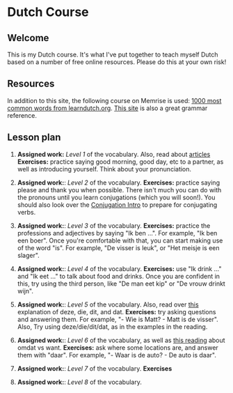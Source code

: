 # Dutch Course

## Welcome

This is my Dutch course. It's what I've put together to teach myself Dutch based on a number of free online resources. Please do this at your own risk!

## Resources

In addition to this site, the following course on Memrise is used: [1000 most common words from learndutch.org](https://www.memrise.com/course/2082228/1000-most-common-words-learndutchorg/). [This site](http://www.dutchgrammar.com) is also a great grammar reference.

## Lesson plan

1. **Assigned work:** *Level 1* of the vocabulary. Also, read about [articles](http://www.dutchgrammar.com/en/?n=NounsAndArticles.03) **Exercises:** practice saying good morning, good day, etc to a partner, as well as introducing yourself. Think about your pronunciation. 

2. **Assigned work:**: *Level 2* of the vocabulary. **Exercises:** practice saying please and thank you when possible. There isn't much you can do with the pronouns until you learn conjugations (which you will soon!). You should also look over the [Conjugation Intro](Conjugations/intro.md) to prepare for conjugating verbs.

3. **Assigned work:**: *Level 3* of the vocabulary. **Exercises:** practice the professions and adjectives by saying "Ik ben ...". For example, "Ik ben een boer". Once you're comfortable with that, you can start making use of the word "is". For example, "De visser is leuk", or "Het meisje is een slager".

4. **Assigned work:**: *Level 4* of the vocabulary. **Exercises:** use "Ik drink ..." and "Ik eet ..." to talk about food and drinks. Once you are confident in this, try using the third person, like "De man eet kip" or "De vrouw drinkt wijn".

5. **Assigned work:**: *Level 5* of the vocabulary. Also, read over [this](https://blogs.transparent.com/dutch/deze-die-dit-dat/) explanation of deze, die, dit, and dat. **Exercises:** try asking questions and answering them. For example, "- Wie is Matt? - Matt is de visser". Also, Try using deze/die/dit/dat, as in the examples in the reading.

6. **Assigned work:**: *Level 6* of the vocabulary, as well as [this reading](http://www.dutchgrammar.com/forum/viewtopic.php?t=1578#p10260) about omdat vs want. **Exercises:** ask where some locations are, and answer them with "daar". For example, "- Waar is de auto? - De auto is daar".

7. **Assigned work:**: *Level 7* of the vocabulary. **Exercises** 

8. **Assigned work:**: *Level 8* of the vocabulary. 